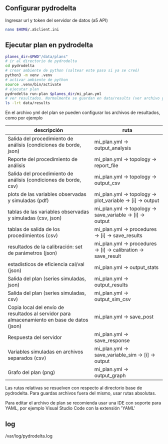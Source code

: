 ## Configurar pydrodelta
Ingresar url y token del servidor de datos (a5 API)
```bash
nano $HOME/.a5client.ini
```
## Ejecutar plan en pydrodelta
```bash
planes_dir=$PWD"/data/plans"
# ir al directorio de pydrodelta
cd pydrodelta
# crear ambiente de python (saltear este paso si ya se creó)
python3 -m venv .venv
# activar ambiente de python
source .venv/bin/activate
# ejecutar plan
pydrodelta run-plan $planes_dir/mi_plan.yml
# ver resultados. Normalmente se guardan en data/results (ver archivo yml del plan)
ls -lrt data/results
```
En el archivo yml del plan se pueden configurar los archivos de resultados, como por ejemplo

descripción | ruta
--- | ---
Salida del procedimiento de análisis (condiciones de borde, json) | mi_plan.yml -> output_analysis
Reporte del procedimiento de análisis | mi_plan.yml -> topology -> report_file
Salida del procedimiento de análisis (condiciones de borde, csv) | mi_plan.yml -> topology -> output_csv
plots de las variables observadas y simuladas (pdf) | mi_plan.yml -> topology -> plot_variable -> [i] -> output
tablas de las variables observadas y simuladas (csv, json) | mi_plan.yml -> topology -> save_variable -> [i] -> output
tablas de salida de los procedimientos (csv) |mi_plan.yml -> procedures -> [i] -> save_results
resultados de la calibración: set de parámetros (json) | mi_plan.yml -> procedures -> [i] -> calibration -> save_result 
estadísticos de eficiencia cal/val (json) | mi_plan.yml -> output_stats
Salida del plan (series simuladas, json) | mi_plan.yml -> output_results
Salida del plan (series simuladas, csv) | mi_plan.yml -> output_sim_csv
Copia local del envío de resultados al servidor para almacenamiento en base de datos (json) |mi_plan.yml -> save_post
Respuesta del servidor | mi_plan.yml -> save_response
Variables simuladas en archivos separados (csv) | mi_plan.yml -> save_variable_sim -> [i] -> output
Grafo del plan (png) | mi_plan.yml -> output_graph

Las rutas relativas se resuelven con respecto al directorio base de pydrodelta. Para guardas archivos fuera del mismo, usar rutas absolutas.

Para editar el archivo de plan se recomienda usar una IDE con soporte para YAML, por ejemplo Visual Studio Code con la extensión 'YAML'
## log
/var/log/pydrodelta.log
